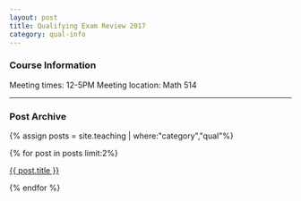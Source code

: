 ```yaml
---
layout: post
title: Qualifying Exam Review 2017
category: qual-info
---
```


### Course Information 
Meeting times: 12-5PM
Meeting location: Math 514

<!--more-->
---

### Post Archive
{% assign posts = site.teaching | where:"category","qual"%}
<div>
{% for post in posts limit:2%} 
	<p>
		<a href = "{{ site.baseurl }}{{ post.url}}">{{ post.title }}</a>
	</p> 
{% endfor %}
</div>



